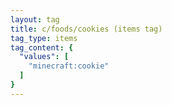 ```yaml
---
layout: tag
title: c/foods/cookies (items tag)
tag_type: items
tag_content: {
  "values": [
    "minecraft:cookie"
  ]
}
---
```

